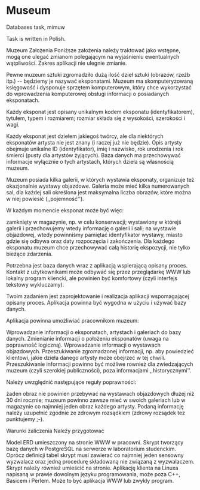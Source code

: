 # Museum

Databases task, mimuw  

Task is written in Polish.


Muzeum
Założenia
Poniższe założenia należy traktować jako wstępne, mogą one ulegać zmianom polegającym na wyjaśnieniu
ewentualnych wątpliwości. Zakres aplikacji nie ulegnie zmianie.

Pewne muzeum sztuki zgromadziło dużą ilość dzieł sztuki (obrazów, rzeźb itp.) -- będziemy je nazywać eksponatami.
Muzeum ma skomputeryzowaną księgowość i dysponuje sprzętem komputerowym, który chce wykorzystać do wprowadzenia
komputerowej obsługi informacji o posiadanych eksponatach.

Każdy eksponat jest opisany unikalnym kodem eksponatu (identyfikatorem), tytułem, typem i rozmiarem;
rozmiar składa się z wysokości, szerokości i wagi.

Każdy eksponat jest dziełem jakiegoś twórcy, ale dla niektórych eksponatów artysta nie jest znany
(i raczej już nie będzie). Opis artysty obejmuje unikalne ID (identyfikator), imię i nazwisko, rok urodzenia
i rok śmierci (pusty dla artystów żyjących). Baza danych ma przechowywać informacje wyłącznie o tych artystach,
których dzieła są własnością muzeum.

Muzeum posiada kilka galerii, w których wystawia eksponaty, organizuje też okazjonalnie wystawy objazdowe.
Galeria może mieć kilka numerowanych sal, dla każdej sali określona jest maksymalna liczba obrazów, które
można w niej powiesić (,,pojemność'').

W każdym momencie eksponat może być więc:

zamknięty w magazynie, np. w celu konserwacji;
wystawiony w którejś galerii i przechowujemy wtedy informację o galerii i sali;
na wystawie objazdowej, wtedy powinniśmy pamiętać identyfikator wystawy, miasto gdzie się odbywa
oraz daty rozpoczęcia i zakończenia.
Dla każdego eksponatu muzeum chce przechowywać całą historię ekspozycji, nie tylko bieżące zdarzenia.

Potrzebna jest baza danych wraz z aplikacją wspierającą opisany proces. Kontakt z użytkownikami może
odbywać się przez przeglądarkę WWW lub lokalny program kliencki, ale powinien być komfortowy (czyli
interfejs tekstowy wykluczamy).

Twoim zadaniem jest zaprojektowanie i realizacja aplikacji wspomagającej opisany proces.
Aplikacja powinna być wygodna w użyciu i używać bazy danych.

Aplikacja powinna umożliwiać pracownikom muzeum:

Wprowadzanie informacji o eksponatach, artystach i galeriach do bazy danych.
Zmienianie informacji o położeniu eksponatów (uwaga na poprawność logiczną).
Wprowadzanie informacji o wystawach objazdowych.
Przeszukiwanie zgromadzonej informacji, np. aby powiedzieć klientowi, jakie dzieła danego artysty może obejrzeć w tej chwili.
Przeszukiwanie informacji powinno być możliwe rownież dla zwiedzających muzeum (czyli szerokiej publiczności),
poza informacjami ,,historycznymi''.

Należy uwzględnić następujące reguły poprawności:

żaden obraz nie powinien przebywać na wystawach objazdowych dłużej niż 30 dni rocznie;
muzeum powinno zawsze mieć w swoich galeriach lub w magazynie co najmniej jeden obraz każdego artysty.
Podaną informację należy uzupełnić zgodnie ze zdrowym rozsądkiem (zdrowy rozsądek tez punktujemy ;-).

Warunki zaliczenia
Należy przygotować

Model ERD umieszczony na stronie WWW w pracowni.
Skrypt tworzący bazę danych w PostgreSQL na serwerze w laboratorium studenckim. Oprócz definicji tabel skrypt musi zawierać
co najmniej jeden sensowny wyzwalacz oraz jedną procedurę składowaną nie związaną z wyzwalaczem.
Skrypt należy również umieścić na stronie.
Aplikację klienta na Linuxa napisaną w prawie dowolnym języku programowania, może poza C++, Basicem i Perlem.
Może to być aplikacja WWW lub zwykły program.
